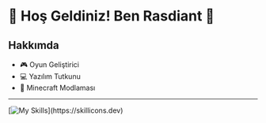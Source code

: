 # 🌟 Hoş Geldiniz! Ben Rasdiant 🌟

## Hakkımda

- 🎮 Oyun Geliştirici  
- 💻 Yazılım Tutkunu  
- 🎵 Minecraft Modlaması
---
[![My Skills](https://skillicons.dev/icons?i=js,html,css,ae,au,ai,ps,pr,blender,bootstrap,c,cs,gitlab,unity,vscode,visualstudio,)](https://skillicons.dev)

